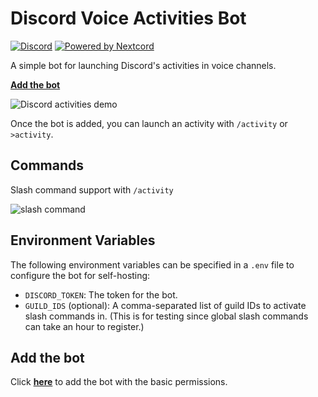 # Discord Voice Activities Bot

[![Discord](https://img.shields.io/discord/819650821314052106?color=7289DA&logo=discord&logoColor=white)](https://discord.gg/fPrdqh3Zfu "Dev Pro Tips Discussion & Support Server")
[![Powered by Nextcord](https://custom-icon-badges.herokuapp.com/badge/-Powered%20by%20Nextcord-0d1620?logo=nextcord)](https://github.com/nextcord/nextcord "Powered by Nextcord Python API Wrapper")

A simple bot for launching Discord's activities in voice channels.

[**Add the bot**](https://discord.com/api/oauth2/authorize?client_id=887066414723260517&permissions=3072&scope=bot%20applications.commands)

![Discord activities demo](https://user-images.githubusercontent.com/20955511/133156951-db1ad975-c3b9-4317-964c-dc965bd3d724.gif)

Once the bot is added, you can launch an activity with `/activity` or `>activity`.

## Commands

Slash command support with `/activity`

![slash command](https://user-images.githubusercontent.com/20955511/133788815-2f67757f-5092-49df-a085-a657a98830b5.png)

## Environment Variables

The following environment variables can be specified in a `.env` file to configure the bot for self-hosting:

-   `DISCORD_TOKEN`: The token for the bot.
-   `GUILD_IDS` (optional): A comma-separated list of guild IDs to activate slash commands in. (This is for testing since global slash commands can take an hour to register.)

## Add the bot

Click [**here**](https://discord.com/api/oauth2/authorize?client_id=887066414723260517&permissions=3072&scope=bot%20applications.commands) to add the bot with the basic permissions.
